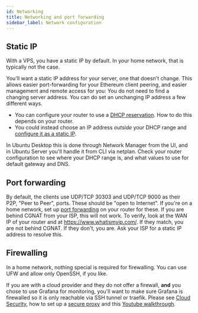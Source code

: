 ```yaml
---
id: Networking
title: Networking and port forwarding
sidebar_label: Network configuration
---
```


## Static IP

With a VPS, you have a static IP by default. In your home network, that is typically not the case.

You'll want a static IP address for your server, one that doesn't change. This allows easier
port-forwarding for your Ethereum client peering, and easier management and remote access for you:
You do not need to find a changing server address. You can do set an unchanging IP address a few
different ways.

- You can configure your router to use a [DHCP reservation](https://homenetworkadmin.com/dhcp-reservation/).
How to do this depends on your router.
- You could instead choose an IP address *outside* your DHCP range and [configure it as a static IP](https://linuxhint.com/setup_static_ip_address_ubuntu/).

In Ubuntu Desktop this is done through Network Manager from the UI, and in Ubuntu Server you'll handle it
from CLI via netplan. Check your router configuration to see where your DHCP range is, and what
values to use for default gateway and DNS.

## Port forwarding

By default, the clients use UDP/TCP 30303 and UDP/TCP 9000 as their P2P, "Peer to Peer", ports. These should be "open to Internet". If you're on a home network, set up [port forwarding](https://portforward.com/) on your router for these. If you are behind CGNAT from your ISP, this will not work. To verify, look at the WAN IP of your router and at https://www.whatismyip.com/. If they match, you are not behind CGNAT. If they don't, you are. Ask your ISP for a static IP address to resolve this.

## Firewalling

In a home network, nothing special is required for firewalling. You can use UFW and allow only OpenSSH, if you like.

If you are with a cloud provider and they do not offer a firewall, **and** you chose to use Grafana for monitoring, you'll want to make sure Grafana is firewalled so it is only reachable via SSH tunnel or traefik. Please see [Cloud Security](../Support/Cloud.md), how to set up a [secure proxy](../Usage/ReverseProxy.md) and this [Youtube walkthrough](https://www.youtube.com/watch?v=F2dL7j-sEHY&t=4s).
